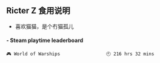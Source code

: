 ## Ricter Z 食用说明
- 喜欢猫猫，是个冇猫孤儿

<!-- steam-box start -->
#### - Steam playtime leaderboard
```text
🎮 World of Warships                 🕘 216 hrs 32 mins
```
<!-- Powered by https://github.com/YouEclipse/steam-box . -->
<!-- steam-box end -->
